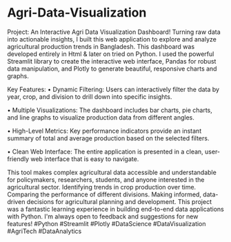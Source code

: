 # Agri-Data-Visualization
Project: An Interactive Agri Data Visualization Dashboard!
Turning raw data into actionable insights, I built this web application to explore and analyze agricultural production trends in Bangladesh. This dashboard was developed entirely in Html & later on tried on Python. I used the powerful Streamlit library to create the interactive web interface, Pandas for robust data manipulation, and Plotly to generate beautiful, responsive charts and graphs.

Key Features:
• Dynamic Filtering: Users can interactively filter the data by year, crop, and division to drill down into specific insights.

• Multiple Visualizations: The dashboard includes bar charts, pie charts, and line graphs to visualize production data from different angles.

• High-Level Metrics: Key performance indicators provide an instant summary of total and average production based on the selected filters.

• Clean Web Interface: The entire application is presented in a clean, user-friendly web interface that is easy to navigate.

This tool makes complex agricultural data accessible and understandable for policymakers, researchers, students, and anyone interested in the agricultural sector. Identifying trends in crop production over time. Comparing the performance of different divisions. Making informed, data-driven decisions for agricultural planning and development. This project was a fantastic learning experience in building end-to-end data applications with Python. I'm always open to feedback and suggestions for new features!
#Python #Streamlit #Plotly #DataScience #DataVisualization #AgriTech #DataAnalytics 

